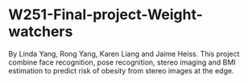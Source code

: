 # W251-Final-project-Weight-watchers
By Linda Yang, Rong Yang, Karen Liang and Jaime Heiss. This project combine face recognition, pose recognition, stereo imaging and BMI estimation to predict risk of obesity from stereo images at the edge. 
